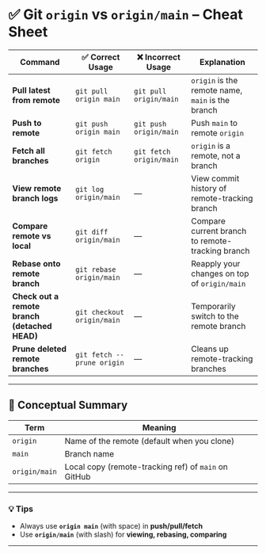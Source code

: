 # ✅ Git `origin` vs `origin/main` – Cheat Sheet

| Command                                       | ✅ Correct Usage            | ❌ Incorrect Usage       | Explanation                                       |
| --------------------------------------------- | -------------------------- | ----------------------- | ------------------------------------------------- |
| **Pull latest from remote**                   | `git pull origin main`     | `git pull origin/main`  | `origin` is the remote name, `main` is the branch |
| **Push to remote**                            | `git push origin main`     | `git push origin/main`  | Push `main` to remote `origin`                    |
| **Fetch all branches**                        | `git fetch origin`         | `git fetch origin/main` | `origin` is a remote, not a branch                |
| **View remote branch logs**                   | `git log origin/main`      | —                       | View commit history of remote-tracking branch     |
| **Compare remote vs local**                   | `git diff origin/main`     | —                       | Compare current branch to remote-tracking branch  |
| **Rebase onto remote branch**                 | `git rebase origin/main`   | —                       | Reapply your changes on top of `origin/main`      |
| **Check out a remote branch (detached HEAD)** | `git checkout origin/main` | —                       | Temporarily switch to the remote branch           |
| **Prune deleted remote branches**             | `git fetch --prune origin` | —                       | Cleans up remote-tracking branches                |

---

## 🧠 Conceptual Summary

| Term          | Meaning                                              |
| ------------- | ---------------------------------------------------- |
| `origin`      | Name of the remote (default when you clone)          |
| `main`        | Branch name                                          |
| `origin/main` | Local copy (remote-tracking ref) of `main` on GitHub |

---

### 💡 Tips

* Always use **`origin main`** (with space) in **push/pull/fetch**
* Use **`origin/main`** (with slash) for **viewing, rebasing, comparing**

---


